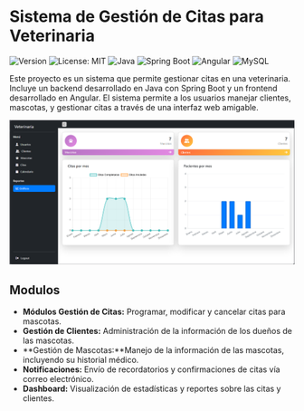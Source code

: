 # Sistema de Gestión de Citas para Veterinaria

![Version](https://img.shields.io/badge/version-1.0.0-orange?style=flat)
![License: MIT](https://img.shields.io/badge/License-MIT-blue?style=flat)
![Java](https://img.shields.io/badge/Java-ED8B00?style=flat&logo=java&logoColor=white)
![Spring Boot](https://img.shields.io/badge/Spring%20Boot-6DB33F?style=flat&logo=spring-boot&logoColor=white)
![Angular](https://img.shields.io/badge/Angular-DD0031?style=flat&logo=angular&logoColor=white)
![MySQL](https://img.shields.io/badge/MySQL-4479A1?style=flat&logo=mysql&logoColor=white)



Este proyecto es un sistema que permite gestionar citas en una veterinaria. Incluye un backend desarrollado en Java con Spring Boot y un frontend desarrollado en Angular. El sistema permite a los usuarios manejar clientes, mascotas, y gestionar citas a través de una interfaz web amigable.

![](https://github.com/AlexCanchanya/Citas-Veterinaria/blob/main/image.png)
## Modulos

- **Módulos Gestión de Citas:** Programar, modificar y cancelar citas para mascotas.
- **Gestión de Clientes:** Administración de la información de los dueños de las mascotas.
- **Gestión de Mascotas:**Manejo de la información de las mascotas, incluyendo su historial médico.
- **Notificaciones:** Envío de recordatorios y confirmaciones de citas vía correo electrónico.
- **Dashboard:** Visualización de estadísticas y reportes sobre las citas y clientes.
